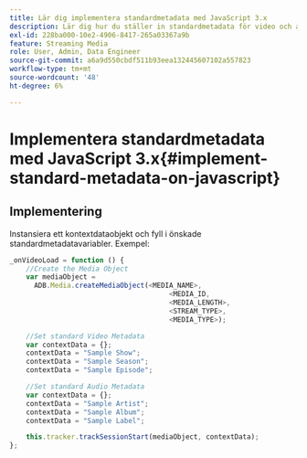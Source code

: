```yaml
---
title: Lär dig implementera standardmetadata med JavaScript 3.x
description: Lär dig hur du ställer in standardmetadata för video och annonsering som ska skickas med spårningsanrop i webbläsarappar (JS 3.x).
exl-id: 228ba000-10e2-4906-8417-265a03367a9b
feature: Streaming Media
role: User, Admin, Data Engineer
source-git-commit: a6a9d550cbdf511b93eea132445607102a557823
workflow-type: tm+mt
source-wordcount: '48'
ht-degree: 6%

---
```


# Implementera standardmetadata med JavaScript 3.x{#implement-standard-metadata-on-javascript}

## Implementering

Instansiera ett kontextdataobjekt och fyll i önskade standardmetadatavariabler. Exempel:

```js
_onVideoLoad = function () {
    //Create the Media Object
    var mediaObject =
      ADB.Media.createMediaObject(<MEDIA_NAME>,
                                       <MEDIA_ID,
                                       <MEDIA_LENGTH>,
                                       <STREAM_TYPE>,
                                       <MEDIA_TYPE>);

    //Set standard Video Metadata
    var contextData = {};
    contextData = "Sample Show";
    contextData = "Sample Season";
    contextData = "Sample Episode";

    //Set standard Audio Metadata
    var contextData = {};
    contextData = "Sample Artist";
    contextData = "Sample Album";
    contextData = "Sample Label";

    this.tracker.trackSessionStart(mediaObject, contextData);
};
```
